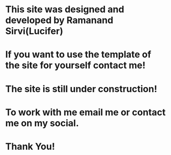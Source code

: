 # This site was designed and developed by Ramanand Sirvi(Lucifer)
# If you want to use the template of the site for yourself contact me!
# The site is still under construction!
# To work with me email me or contact me on my social.
# Thank You!
